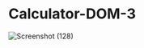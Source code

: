 # Calculator-DOM-3
![Screenshot (128)](https://user-images.githubusercontent.com/105298916/183138750-8bf6050b-24e1-49a0-9476-a9fa5fe61aa4.png)

